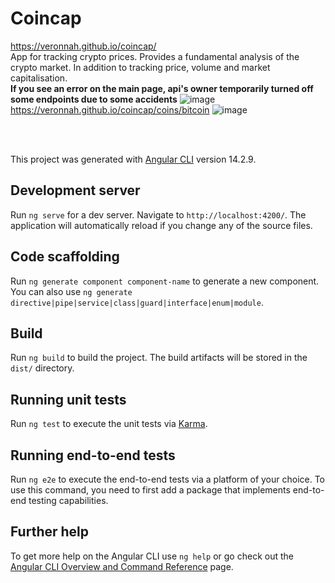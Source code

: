 # Coincap
https://veronnah.github.io/coincap/
<br>
App for tracking crypto prices. Provides a fundamental analysis of the crypto market. In addition to tracking price, volume and market capitalisation.
<br>
<strong>If you see an error on the main page, api's owner temporarily turned off some endpoints due to some accidents</strong>
![image](https://user-images.githubusercontent.com/60988349/228788332-edd7e766-1303-4c99-a3e5-8a60672b0e61.png)
<br>
https://veronnah.github.io/coincap/coins/bitcoin
![image](https://user-images.githubusercontent.com/60988349/228851565-7856f84d-170d-4827-94c9-b6d5540970a3.png)

<br>
<br>

This project was generated with [Angular CLI](https://github.com/angular/angular-cli) version 14.2.9.

## Development server

Run `ng serve` for a dev server. Navigate to `http://localhost:4200/`. The application will automatically reload if you change any of the source files.

## Code scaffolding

Run `ng generate component component-name` to generate a new component. You can also use `ng generate directive|pipe|service|class|guard|interface|enum|module`.

## Build

Run `ng build` to build the project. The build artifacts will be stored in the `dist/` directory.

## Running unit tests

Run `ng test` to execute the unit tests via [Karma](https://karma-runner.github.io).

## Running end-to-end tests

Run `ng e2e` to execute the end-to-end tests via a platform of your choice. To use this command, you need to first add a package that implements end-to-end testing capabilities.

## Further help

To get more help on the Angular CLI use `ng help` or go check out the [Angular CLI Overview and Command Reference](https://angular.io/cli) page.
